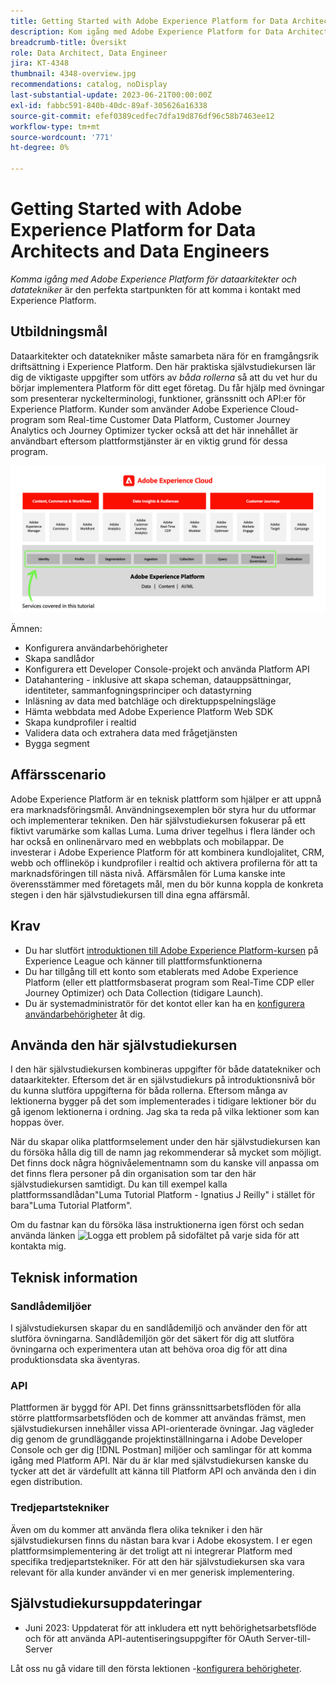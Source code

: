 ```yaml
---
title: Getting Started with Adobe Experience Platform for Data Architects and Data Engineers
description: Kom igång med Adobe Experience Platform for Data Architects and Data Engineers.
breadcrumb-title: Översikt
role: Data Architect, Data Engineer
jira: KT-4348
thumbnail: 4348-overview.jpg
recommendations: catalog, noDisplay
last-substantial-update: 2023-06-21T00:00:00Z
exl-id: fabbc591-840b-40dc-89af-305626a16338
source-git-commit: efef0389cedfec7dfa19d876df96c58b7463ee12
workflow-type: tm+mt
source-wordcount: '771'
ht-degree: 0%

---
```


# Getting Started with Adobe Experience Platform for Data Architects and Data Engineers

<!--5min-->

_Komma igång med Adobe Experience Platform för dataarkitekter och datatekniker_ är den perfekta startpunkten för att komma i kontakt med Experience Platform.


<!--How do we address ETL-->

## Utbildningsmål

Dataarkitekter och datatekniker måste samarbeta nära för en framgångsrik driftsättning i Experience Platform. Den här praktiska självstudiekursen lär dig de viktigaste uppgifter som utförs av _båda rollerna_ så att du vet hur du börjar implementera Platform för ditt eget företag. Du får hjälp med övningar som presenterar nyckelterminologi, funktioner, gränssnitt och API:er för Experience Platform. Kunder som använder Adobe Experience Cloud-program som Real-time Customer Data Platform, Customer Journey Analytics och Journey Optimizer tycker också att det här innehållet är användbart eftersom plattformstjänster är en viktig grund för dessa program.

![Adobe Experience Cloud Marknadsföring framhäver de plattformstjänster som ingår i den här självstudiekursen: Identitet, Profil, Segmentering, Ingestion, Query och Governance](assets/marketecture.png)

Ämnen:

* Konfigurera användarbehörigheter
* Skapa sandlådor
* Konfigurera ett Developer Console-projekt och använda Platform API
* Datahantering - inklusive att skapa scheman, datauppsättningar, identiteter, sammanfogningsprinciper och datastyrning
* Inläsning av data med batchläge och direktuppspelningsläge
* Hämta webbdata med Adobe Experience Platform Web SDK
* Skapa kundprofiler i realtid
* Validera data och extrahera data med frågetjänsten
* Bygga segment

## Affärsscenario

Adobe Experience Platform är en teknisk plattform som hjälper er att uppnå era marknadsföringsmål. Användningsexemplen bör styra hur du utformar och implementerar tekniken. Den här självstudiekursen fokuserar på ett fiktivt varumärke som kallas Luma. Luma driver tegelhus i flera länder och har också en onlinenärvaro med en webbplats och mobilappar. De investerar i Adobe Experience Platform för att kombinera kundlojalitet, CRM, webb och offlineköp i kundprofiler i realtid och aktivera profilerna för att ta marknadsföringen till nästa nivå. Affärsmålen för Luma kanske inte överensstämmer med företagets mål, men du bör kunna koppla de konkreta stegen i den här självstudiekursen till dina egna affärsmål.

## Krav

* Du har slutfört [introduktionen till Adobe Experience Platform-kursen](https://experienceleague.adobe.com/?recommended=ExperiencePlatform-U-1-2020.1) på Experience League och känner till plattformsfunktionerna
* Du har tillgång till ett konto som etablerats med Adobe Experience Platform (eller ett plattformsbaserat program som Real-Time CDP eller Journey Optimizer) och Data Collection (tidigare Launch).
* Du är systemadministratör för det kontot eller kan ha en [konfigurera användarbehörigheter](configure-permissions.md) åt dig.

## Använda den här självstudiekursen

I den här självstudiekursen kombineras uppgifter för både datatekniker och dataarkitekter. Eftersom det är en självstudiekurs på introduktionsnivå bör du kunna slutföra uppgifterna för båda rollerna. Eftersom många av lektionerna bygger på det som implementerades i tidigare lektioner bör du gå igenom lektionerna i ordning. Jag ska ta reda på vilka lektioner som kan hoppas över.

När du skapar olika plattformselement under den här självstudiekursen kan du försöka hålla dig till de namn jag rekommenderar så mycket som möjligt. Det finns dock några högnivåelementnamn som du kanske vill anpassa om det finns flera personer på din organisation som tar den här självstudiekursen samtidigt. Du kan till exempel kalla plattformssandlådan&quot;Luma Tutorial Platform - Ignatius J Reilly&quot; i stället för bara&quot;Luma Tutorial Platform&quot;.

Om du fastnar kan du försöka läsa instruktionerna igen först och sedan använda länken ![Logga ett problem](https://experienceleague.adobe.com/assets/img/feedback.svg) på sidofältet på varje sida för att kontakta mig.

## Teknisk information

### Sandlådemiljöer

I självstudiekursen skapar du en sandlådemiljö och använder den för att slutföra övningarna. Sandlådemiljön gör det säkert för dig att slutföra övningarna och experimentera utan att behöva oroa dig för att dina produktionsdata ska äventyras.

### API

Plattformen är byggd för API. Det finns gränssnittsarbetsflöden för alla större plattformsarbetsflöden och de kommer att användas främst, men självstudiekursen innehåller vissa API-orienterade övningar. Jag vägleder dig genom de grundläggande projektinställningarna i Adobe Developer Console och ger dig [!DNL Postman] miljöer och samlingar för att komma igång med Platform API. När du är klar med självstudiekursen kanske du tycker att det är värdefullt att känna till Platform API och använda den i din egen distribution.

### Tredjepartstekniker

Även om du kommer att använda flera olika tekniker i den här självstudiekursen finns du nästan bara kvar i Adobe ekosystem. I er egen plattformsimplementering är det troligt att ni integrerar Platform med specifika tredjepartstekniker. För att den här självstudiekursen ska vara relevant för alla kunder använder vi en mer generisk implementering.

## Självstudiekursuppdateringar

* Juni 2023: Uppdaterat för att inkludera ett nytt behörighetsarbetsflöde och för att använda API-autentiseringsuppgifter för OAuth Server-till-Server


Låt oss nu gå vidare till den första lektionen -[konfigurera behörigheter](configure-permissions.md).
